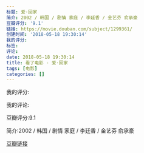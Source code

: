 ```yaml
---
标题: 爱·回家
简介: 2002 / 韩国 / 剧情 家庭 / 李廷香 / 金艺芬 俞承豪
豆瓣评分: '9.1'
链接: https://movie.douban.com/subject/1299361/
创建时间: '2018-05-18 19:30:14'
我的评分:
标签:
评论:
date: 2018-05-18 19:30:14
title: 看了电影 - 爱·回家
tags: [电影]
categories: []
---
```


我的评分:

我的评论:

豆瓣评分:9.1

简介:2002 / 韩国 / 剧情 家庭 / 李廷香 / 金艺芬 俞承豪

[豆瓣链接](https://movie.douban.com/subject/1299361/)

